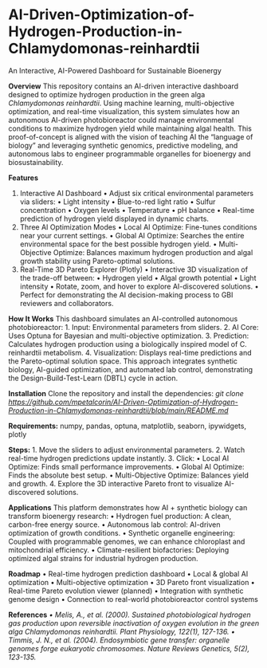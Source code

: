 # AI-Driven-Optimization-of-Hydrogen-Production-in-Chlamydomonas-reinhardtii
An Interactive, AI-Powered Dashboard for Sustainable Bioenergy

**Overview**
This repository contains an AI-driven interactive dashboard designed to optimize hydrogen production in the green alga *Chlamydomonas reinhardtii*. Using machine learning, multi-objective optimization, and real-time visualization, this system simulates how an autonomous AI-driven photobioreactor could manage environmental conditions to maximize hydrogen yield while maintaining algal health.
This proof-of-concept is aligned with the vision of teaching AI the “language of biology” and leveraging synthetic genomics, predictive modeling, and autonomous labs to engineer programmable organelles for bioenergy and biosustainability.

**Features**
1. Interactive AI Dashboard
	•	Adjust six critical environmental parameters via sliders:
	•	Light intensity
	•	Blue-to-red light ratio
	•	Sulfur concentration
	•	Oxygen levels
	•	Temperature
	•	pH balance
	•	Real-time prediction of hydrogen yield displayed in dynamic charts.
2. Three AI Optimization Modes
	•	Local AI Optimize: Fine-tunes conditions near your current settings.
	•	Global AI Optimize: Searches the entire environmental space for the best possible hydrogen yield.
	•	Multi-Objective Optimize: Balances maximum hydrogen production and algal growth stability using Pareto-optimal solutions.
3. Real-Time 3D Pareto Explorer (Plotly)
	•	Interactive 3D visualization of the trade-off between:
	•	Hydrogen yield
	•	Algal growth potential
	•	Light intensity
	•	Rotate, zoom, and hover to explore AI-discovered solutions.
	•	Perfect for demonstrating the AI decision-making process to GBI reviewers and collaborators.

**How It Works**
This dashboard simulates an AI-controlled autonomous photobioreactor:
	1.	Input: Environmental parameters from sliders.
	2.	AI Core: Uses Optuna for Bayesian and multi-objective optimization.
	3.	Prediction: Calculates hydrogen production using a biologically inspired model of C. reinhardtii metabolism.
	4.	Visualization: Displays real-time predictions and the Pareto-optimal solution space.
This approach integrates synthetic biology, AI-guided optimization, and automated lab control, demonstrating the Design-Build-Test-Learn (DBTL) cycle in action.

**Installation**
Clone the repository and install the dependencies:
*git clone https://github.com/mpetalcorin/AI-Driven-Optimization-of-Hydrogen-Production-in-Chlamydomonas-reinhardtii/blob/main/README.md*

**Requirements:**
numpy, pandas, optuna, matplotlib, seaborn, ipywidgets, plotly

**Steps:**
	1.	Move the sliders to adjust environmental parameters.
	2.	Watch real-time hydrogen predictions update instantly.
	3.	Click:
	•	Local AI Optimize: Finds small performance improvements.
	•	Global AI Optimize: Finds the absolute best setup.
	•	Multi-Objective Optimize: Balances yield and growth.
	4.	Explore the 3D interactive Pareto front to visualize AI-discovered solutions.

**Applications**
This platform demonstrates how AI + synthetic biology can transform bioenergy research:
	•	Hydrogen fuel production: A clean, carbon-free energy source.
	•	Autonomous lab control: AI-driven optimization of growth conditions.
	•	Synthetic organelle engineering: Coupled with programmable genomes, we can enhance chloroplast and mitochondrial efficiency.
	•	Climate-resilient biofactories: Deploying optimized algal strains for industrial hydrogen production.

**Roadmap**
	•	Real-time hydrogen prediction dashboard
	•	Local & global AI optimization
	•	Multi-objective optimization
	•	3D Pareto front visualization
	•	Real-time Pareto evolution viewer (planned)
	•	Integration with synthetic genome design
	•	Connection to real-world photobioreactor control systems

**References**
	*•	Melis, A., et al. (2000). Sustained photobiological hydrogen gas production upon reversible inactivation of oxygen evolution in the green alga Chlamydomonas reinhardtii. Plant Physiology, 122(1), 127-136.
	•	Timmis, J. N., et al. (2004). Endosymbiotic gene transfer: organelle genomes forge eukaryotic chromosomes. Nature Reviews Genetics, 5(2), 123-135.*
